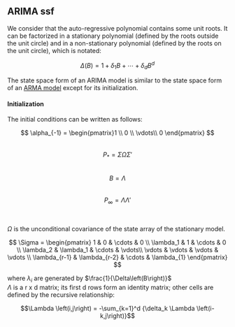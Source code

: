 ## ARIMA ssf

We consider that the auto-regressive polynomial contains some unit roots. It can be factorized in a stationary polynomial (defined by the roots outside the unit circle) and in a non-stationary polynomial (defined by the roots on the unit circle), which is notated:

$$ \Delta\left(B\right) = 1 + \delta_1 B + \cdots + \delta_d B^d $$

The state space form of an ARIMA model is similar to the state space form of an [ARMA model](arma_ssf.md) except for its initialization. 
 
#### Initialization 

The initial conditions can be written as follows:

$$ \alpha_{-1} = \begin{pmatrix}1 \\ 0 \\ \vdots\\ 0 \end{pmatrix} $$   
$$ P_{*} = \Sigma \Omega \Sigma' $$  
$$ B = \Lambda $$  
$$ P_{\infty}= \Lambda \Lambda' $$

<br>

$\Omega$ is the unconditional covariance of the state array of the stationary model. 
   
$$ \Sigma = \begin{pmatrix} 1 & 0 & \cdots & 0 \\ \lambda_1 & 1 & \cdots & 0 \\ \lambda_2 & \lambda_1 & \cdots & \vdots\\ \vdots & \vdots & \vdots & \vdots \\ \lambda_{r-1} & \lambda_{r-2} & \cdots & \lambda_{1} \end{pmatrix} $$  

where $\lambda_{i}$ are generated by $\frac{1}{\Delta\left(B\right)}$
<br>
$\Lambda$ is a r x d matrix; its first d rows form an identity matrix; other cells are defined by the recursive relationship:  

$$\Lambda \left(i,j\right) = -\sum_{k=1}^d {\delta_k \Lambda \left(i-k,j\right)}$$ 
